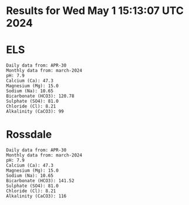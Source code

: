 # Results for Wed May  1 15:13:07 UTC 2024
# ELS
```
Daily data from: APR-30
Monthly data from: march-2024
pH: 7.9
Calcium (Ca): 47.3
Magnesium (Mg): 15.0
Sodium (Na): 10.65
Bicarbonate (HCO3): 120.78
Sulphate (SO4): 81.0
Chloride (Cl): 8.21
Alkalinity (CaCO3): 99
```
# Rossdale
```
Daily data from: APR-30
Monthly data from: march-2024
pH: 7.9
Calcium (Ca): 47.3
Magnesium (Mg): 15.0
Sodium (Na): 10.65
Bicarbonate (HCO3): 141.52
Sulphate (SO4): 81.0
Chloride (Cl): 8.21
Alkalinity (CaCO3): 116
```

